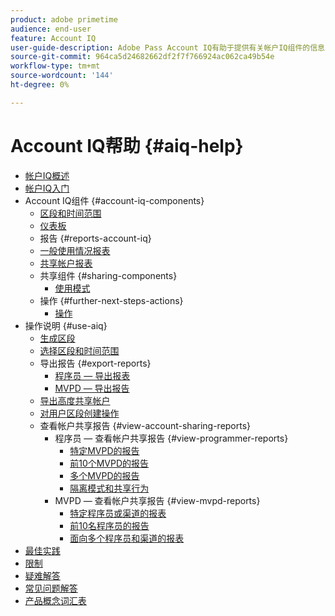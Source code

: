 ```yaml
---
product: adobe primetime
audience: end-user
feature: Account IQ
user-guide-description: Adobe Pass Account IQ有助于提供有关帐户IQ组件的信息，并引导您了解使用各种组件的用户历程。
source-git-commit: 964ca5d24682662df2f7f766924ac062ca49b54e
workflow-type: tm+mt
source-wordcount: '144'
ht-degree: 0%

---
```


# Account IQ帮助 {#aiq-help}

+ [帐户IQ概述](/help/accountiq/home.md)
+ [帐户IQ入门](/help/accountiq/get-started.md)
+ Account IQ组件 {#account-iq-components}
   + [区段和时间范围](/help/accountiq/segments-timeframe.md)
   + [仪表板](/help/accountiq/dashboard.md)
   + 报告 {#reports-account-iq}
   + [一般使用情况报表](/help/accountiq/general-usage-reports.md)
   + [共享帐户报表](/help/accountiq/shared-acc-reports.md)
   + 共享组件 {#sharing-components}
      + [使用模式](/help/accountiq/usage-patterns.md)
   + 操作 {#further-next-steps-actions}
      + [操作](/help/accountiq/operations.md)
+ 操作说明 {#use-aiq}
   + [生成区段](/help/accountiq/build-segment.md)
   + [选择区段和时间范围](/help/accountiq/howto-select-segment-timeframe.md)
   + 导出报告 {#export-reports}
      + [程序员 — 导出报表](/help/accountiq/export-segment-metrics-progr.md)
      + [MVPD — 导出报告](/help/accountiq/export-segment-metrics-mvpd.md)
   + [导出高度共享帐户](/help/accountiq/export-acc-information.md)
   + [对用户区段创建操作](/help/accountiq/operation-affecting-user-segment.md)
   + 查看帐户共享报告 {#view-account-sharing-reports}
      + 程序员 — 查看帐户共享报告 {#view-programmer-reports}
         + [特定MVPD的报告](/help/accountiq/reports-for-specific-mvpds.md)
         + [前10个MVPD的报告](/help/accountiq/top-10-mvpd-reports.md)
         + [多个MVPD的报告](viewrep-multiple-mvpd.md)
         + [隔离模式和共享行为](/help/accountiq/isolation-mode.md)
      + MVPD — 查看帐户共享报告 {#view-mvpd-reports}
         + [特定程序员或渠道的报表](/help/accountiq/reports-for-specific-programmers.md)
         + [前10名程序员的报告](/help/accountiq/top-10-programmer-reports.md)
         + [面向多个程序员和渠道的报表](viewrep-multiple-programmer.md)
+ [最佳实践](/help/accountiq/best-practices.md)
+ [限制](/help/accountiq/limitations.md)
+ [疑难解答](/help/accountiq/troubleshoot.md)
+ [常见问题解答](/help/accountiq/faq.md)
+ [产品概念词汇表](/help/accountiq/product-concepts.md)